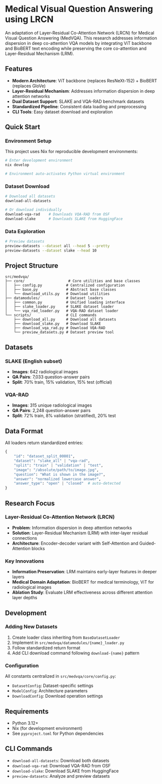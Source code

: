 # Medical Visual Question Answering using LRCN

An adaptation of Layer-Residual Co-Attention Network (LRCN) for Medical Visual Question Answering (MedVQA). This research addresses information dispersion in deep co-attention VQA models by integrating ViT backbone and BioBERT text encoding while preserving the core co-attention and Layer-Residual Mechanism (LRM).

## Features

- **Modern Architecture**: ViT backbone (replaces ResNeXt-152) + BioBERT (replaces GloVe)
- **Layer-Residual Mechanism**: Addresses information dispersion in deep attention networks
- **Dual Dataset Support**: SLAKE and VQA-RAD benchmark datasets
- **Standardized Pipeline**: Consistent data loading and preprocessing
- **CLI Tools**: Easy dataset download and exploration

## Quick Start

### Environment Setup

This project uses Nix for reproducible development environments:

```bash
# Enter development environment
nix develop

# Environment auto-activates Python virtual environment
```

### Dataset Download

```bash
# Download all datasets
download-all-datasets

# Or download individually
download-vqa-rad    # Downloads VQA-RAD from OSF
download-slake      # Downloads SLAKE from HuggingFace
```

### Data Exploration

```bash
# Preview datasets
preview-datasets --dataset all --head 5 --pretty
preview-datasets --dataset slake --head 10
```

## Project Structure

```
src/medvqa/
├── core/                    # Core utilities and base classes
│   ├── config.py           # Centralized configuration
│   ├── base.py             # Abstract base classes
│   └── download_utils.py   # Download utilities
├── datamodules/            # Dataset loaders
│   ├── common.py           # Unified loading interface
│   ├── slake_loader.py     # SLAKE dataset loader
│   └── vqa_rad_loader.py   # VQA-RAD dataset loader
└── scripts/                # CLI commands
    ├── download_all.py     # Download all datasets
    ├── download_slake.py   # Download SLAKE
    ├── download_vqa_rad.py # Download VQA-RAD
    └── preview_datasets.py # Dataset preview tool
```

## Datasets

### SLAKE (English subset)

- **Images**: 642 radiological images
- **QA Pairs**: 7,033 question-answer pairs
- **Split**: 70% train, 15% validation, 15% test (official)

### VQA-RAD

- **Images**: 315 unique radiological images
- **QA Pairs**: 2,248 question-answer pairs
- **Split**: 72% train, 8% validation (stratified), 20% test

## Data Format

All loaders return standardized entries:

```python
{
    "id": "dataset_split_00001",
    "dataset": "slake_all" | "vqa-rad",
    "split": "train" | "validation" | "test",
    "image": "/absolute/path/to/image.jpg",
    "question": "What is shown in the image?",
    "answer": "normalized lowercase answer",
    "answer_type": "open" | "closed"  # auto-detected
}
```

## Research Focus

### Layer-Residual Co-Attention Network (LRCN)

- **Problem**: Information dispersion in deep attention networks
- **Solution**: Layer-Residual Mechanism (LRM) with inter-layer residual connections
- **Architecture**: Encoder-decoder variant with Self-Attention and Guided-Attention blocks

### Key Innovations

- **Information Preservation**: LRM maintains early-layer features in deeper layers
- **Medical Domain Adaptation**: BioBERT for medical terminology, ViT for radiological images
- **Ablation Study**: Evaluate LRM effectiveness across different attention layer depths

## Development

### Adding New Datasets

1. Create loader class inheriting from `BaseDatasetLoader`
2. Implement in `src/medvqa/datamodules/{name}_loader.py`
3. Follow standardized return format
4. Add CLI download command following `download-{name}` pattern

### Configuration

All constants centralized in `src/medvqa/core/config.py`:

- `DatasetConfig`: Dataset-specific settings
- `ModelConfig`: Architecture parameters
- `DownloadConfig`: Download operation settings

## Requirements

- Python 3.12+
- Nix (for development environment)
- See `pyproject.toml` for Python dependencies

## CLI Commands

- `download-all-datasets`: Download both datasets
- `download-vqa-rad`: Download VQA-RAD from OSF
- `download-slake`: Download SLAKE from HuggingFace
- `preview-datasets`: Analyze and preview datasets
